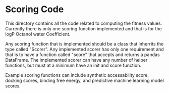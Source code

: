 # Scoring Code

This directory contains all the code related to computing the fitness values. Currently there is only one scoring function implemented and that is for the logP Octanol water Coefficient. 

Any scoring function that is implemented should be a class that inherrits the type called "Scorer". Any implemented scorer
has only one requirement and that is to have a function called "score" that accepts and returns a pandas DataFrame. The implemented scorer
can have any number of helper functions, but must at a minimum have an init and score function. 

Example scoring functions can include synthetic accessability score, docking scores, binding free energy, and predictive machine learning model scores.